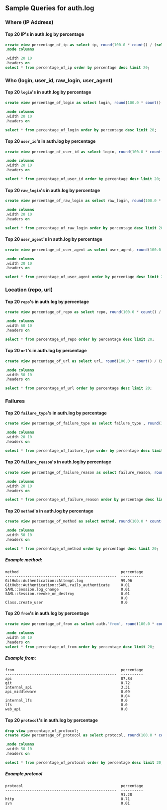 ## Sample Queries for auth.log

### Where (IP Address)

#### Top 20 IP's in auth.log by percentage

```sql
create view percentage_of_ip as select ip, round(100.0 * count() / (select count() from auth), 2) as percentage from auth group by ip;
.mode columns

.width 20 10
.headers on
select * from percentage_of_ip order by percentage desc limit 20;
```

### Who (login, user_id, raw_login, user_agent)

#### Top 20 `login`'s in auth.log by percentage

```sql
create view percentage_of_login as select login, round(100.0 * count() / (select count() from auth), 2) as percentage from auth group by login;

.mode columns
.width 20 10
.headers on

select * from percentage_of_login order by percentage desc limit 20;
```

#### Top 20 `user_id`'s in auth.log by percentage

```sql
create view percentage_of_user_id as select login, round(100.0 * count() / (select count() from auth), 2) as percentage from auth group by user_id;

.mode columns
.width 20 10
.headers on

select * from percentage_of_user_id order by percentage desc limit 20;
```

#### Top 20 `raw_login`'s in auth.log by percentage

```sql
create view percentage_of_raw_login as select raw_login, round(100.0 * count() / (select count() from auth), 2) as percentage from auth group by raw_login;

.mode columns
.width 20 10
.headers on

select * from percentage_of_raw_login order by percentage desc limit 20;
```




#### Top 20 `user_agent`'s in auth.log by percentage

```sql
create view percentage_of_user_agent as select user_agent, round(100.0 * count() / (select count() from auth), 2) as percentage from auth group by user_agent;

.mode columns
.width 20 10
.headers on

select * from percentage_of_user_agent order by percentage desc limit 20;
```

### Location (repo, url)

#### Top 20 `repo`'s in auth.log by percentage

```sql
create view percentage_of_repo as select repo, round(100.0 * count() / (select count() from auth), 2) as percentage from auth group by repo;

.mode columns
.width 60 10
.headers on

select * from percentage_of_repo order by percentage desc limit 20;
```

#### Top 20 `url`'s in auth.log by percentage

```sql
create view percentage_of_url as select url, round(100.0 * count() / (select count() from auth), 2) as percentage from auth group by url;

.mode columns
.width 50 10
.headers on

select * from percentage_of_url order by percentage desc limit 20;
```






### Failures

#### Top 20 `failure_type`'s in auth.log by percentage

```sql
create view percentage_of_failure_type as select failure_type , round(100.0 * count() / (select count() from auth), 2) as percentage from auth group by failure_type;

.mode columns
.width 20 10
.headers on

select * from percentage_of_failure_type order by percentage desc limit 20;
```



#### Top 20 `failure_reason`'s in auth.log by percentage

```sql
create view percentage_of_failure_reason as select failure_reason, round(100.0 * count() / (select count() from auth), 2) as percentage from auth group by failure_reason;

.mode columns
.width 20 10
.headers on

select * from percentage_of_failure_reason order by percentage desc limit 20;
```




#### Top 20 `method`'s in auth.log by percentage

```sql
create view percentage_of_method as select method, round(100.0 * count() / (select count() from auth), 2) as percentage from auth group by method;

.mode columns
.width 50 10
.headers on

select * from percentage_of_method order by percentage desc limit 20;
```

##### Example method:
```
method                                              percentage
--------------------------------------------------  ----------
GitHub::Authentication::Attempt.log                 99.96
GitHub::Authentication::SAML.rails_authenticate     0.01
SAML::Session.log_change                            0.01
SAML::Session.revoke_on_destroy                     0.01
                                                    0.0
Class.create_user                                   0.0
```

#### Top 20 `from`'s in auth.log by percentage

```sql
create view percentage_of_from as select auth.'from', round(100.0 * count() / (select count() from auth), 2) as percentage from auth group by auth.'from';

.mode columns
.width 50 10
.headers on
select * from percentage_of_from order by percentage desc limit 20;
```

##### Example from:

```
from                                                percentage
--------------------------------------------------  ----------
api                                                 87.84
git                                                 8.72
internal_api                                        3.31
api_middleware                                      0.09
                                                    0.04
internal_lfs                                        0.0
lfs                                                 0.0
web_api                                             0.0
```

#### Top 20 `protocol`'s in auth.log by percentage

```sql
drop view percentage_of_protocol;
create view percentage_of_protocol as select protocol, round(100.0 * count() / (select count() from auth), 2) as percentage from auth group by protocol;

.mode columns
.width 50 10
.headers on

select * from percentage_of_protocol order by percentage desc limit 20;
```
##### Example protocol

```
protocol                                            percentage
--------------------------------------------------  ----------
                                                    91.28
http                                                8.71
svn                                                 0.01
```
